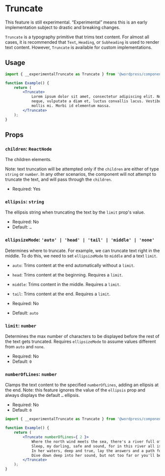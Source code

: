 # Truncate

<div class="callout callout-alert">
This feature is still experimental. “Experimental” means this is an early implementation subject to drastic and breaking changes.
</div>

`Truncate` is a typography primitive that trims text content. For almost all cases, it is recommended that `Text`, `Heading`, or `Subheading` is used to render text content. However, `Truncate` is available for custom implementations.

## Usage

```jsx
import { __experimentalTruncate as Truncate } from '@wordpress/components';

function Example() {
	return (
		<Truncate>
			Lorem ipsum dolor sit amet, consectetur adipiscing elit. Nunc ex
			neque, vulputate a diam et, luctus convallis lacus. Vestibulum ac
			mollis mi. Morbi id elementum massa.
		</Truncate>
	);
}
```

## Props

### `children`: `ReactNode`

The children elements.

Note: text truncation will be attempted only if the `children` are either of type `string` or `number`. In any other scenarios, the component will not attempt to truncate the text, and will pass through the `children`.

-   Required: Yes

### `ellipsis`: `string`

The ellipsis string when truncating the text by the `limit` prop's value.

-   Required: No
-   Default: `…`

### `ellipsizeMode`: `'auto' | 'head' | 'tail' | 'middle' | 'none'`

Determines where to truncate. For example, we can truncate text right in the middle. To do this, we need to set `ellipsizeMode` to `middle` and a text `limit`.

-   `auto`: Trims content at the end automatically without a `limit`.
-   `head`: Trims content at the beginning. Requires a `limit`.
-   `middle`: Trims content in the middle. Requires a `limit`.
-   `tail`: Trims content at the end. Requires a `limit`.

-   Required: No
-   Default: `auto`

### `limit`: `number`

Determines the max number of characters to be displayed before the rest of the text gets truncated. Requires `ellipsizeMode` to assume values different from `auto` and `none`.

-   Required: No
-   Default: `0`

### `numberOfLines`: `number`

Clamps the text content to the specified `numberOfLines`, adding an ellipsis at the end. Note: this feature ignores the value of the `ellipsis` prop and always displays the default `…` ellipsis.

-   Required: No
-   Default: `0`

```jsx
import { __experimentalTruncate as Truncate } from '@wordpress/components';

function Example() {
	return (
		<Truncate numberOfLines={ 2 }>
			Where the north wind meets the sea, there's a river full of memory.
			Sleep, my darling, safe and sound, for in this river all is found.
			In her waters, deep and true, lay the answers and a path for you.
			Dive down deep into her sound, but not too far or you'll be drowned
		</Truncate>
	);
}
```
